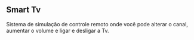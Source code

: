 ## Smart Tv

Sistema de simulação de controle remoto onde você pode alterar o canal, aumentar o volume e ligar e desligar a Tv.
